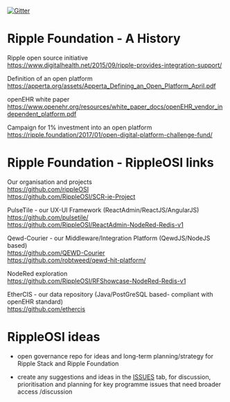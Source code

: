 [![Gitter](https://img.shields.io/gitter/room/nwjs/nw.js.svg?style=flat-square)](https://gitter.im/Ripple-Foundation/General)

# Ripple Foundation - A History

Ripple open source initiative <br />
https://www.digitalhealth.net/2015/09/ripple-provides-integration-support/

Definition of an open platform <br />
https://apperta.org/assets/Apperta_Defining_an_Open_Platform_April.pdf

openEHR white paper <br />
https://www.openehr.org/resources/white_paper_docs/openEHR_vendor_independent_platform.pdf


Campaign for 1% investment into an open platform<br />
https://ripple.foundation/2017/01/open-digital-platform-challenge-fund/

# Ripple Foundation - RippleOSI links

Our organisation and projects<br />
https://github.com/rippleOSI<br />
https://github.com/RippleOSI/SCR-ie-Project<br />

PulseTile - our UX-UI Framework (ReactAdmin/ReactJS/AngularJS)<br />
https://github.com/pulsetile/<br />
https://github.com/RippleOSI/ReactAdmin-NodeRed-Redis-v1<br />



Qewd-Courier - our Middleware/Integration Platform (QewdJS/NodeJS based)<br />
https://github.com/QEWD-Courier<br />
https://github.com/robtweed/qewd-hit-platform/<br />

NodeRed exploration <br />
https://github.com/RippleOSI/RFShowcase-NodeRed-Redis-v1

EtherCIS - our data repository (Java/PostGreSQL based- compliant with openEHR standard)<br />
https://github.com/ethercis


# RippleOSI ideas

* open governance repo for ideas and long-term planning/strategy for Ripple Stack and Ripple Foundation

* create any suggestions and ideas in the [ISSUES](https://github.com/RippleOSI/RippleOSI-General-Issues-Ideas/issues) tab, for discussion, prioritisation and planning for key programme issues that need broader access /discussion

